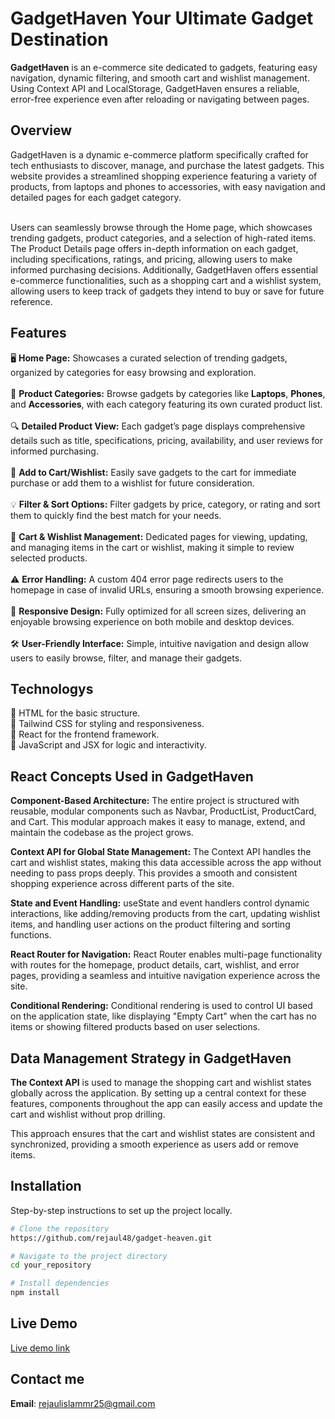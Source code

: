 
# **GadgetHaven** Your Ultimate Gadget Destination

**GadgetHaven** is an e-commerce site dedicated to gadgets, featuring easy navigation, dynamic filtering, and smooth cart and wishlist management. Using Context API and LocalStorage, GadgetHaven ensures a reliable, error-free experience even after reloading or navigating between pages.

## Overview

GadgetHaven is a dynamic e-commerce platform specifically crafted for tech enthusiasts to discover, manage, and purchase the latest gadgets. This website provides a streamlined shopping experience featuring a variety of products, from laptops and phones to accessories, with easy navigation and detailed pages for each gadget category. <br> <br>

Users can seamlessly browse through the Home page, which showcases trending gadgets, product categories, and a selection of high-rated items. The Product Details page offers in-depth information on each gadget, including specifications, ratings, and pricing, allowing users to make informed purchasing decisions. Additionally, GadgetHaven offers essential e-commerce functionalities, such as a shopping cart and a wishlist system, allowing users to keep track of gadgets they intend to buy or save for future reference.

## Features

🖥️ **Home Page:** Showcases a curated selection of trending gadgets, organized by categories for easy browsing and exploration.<br>  
📱 **Product Categories:** Browse gadgets by categories like **Laptops**, **Phones**, and **Accessories**, with each category featuring its own curated product list.<br>  
🔍 **Detailed Product View:** Each gadget’s page displays comprehensive details such as title, specifications, pricing, availability, and user reviews for informed purchasing.<br>  
📝 **Add to Cart/Wishlist:** Easily save gadgets to the cart for immediate purchase or add them to a wishlist for future consideration.<br>  
💡 **Filter & Sort Options:** Filter gadgets by price, category, or rating and sort them to quickly find the best match for your needs.<br>  
📂 **Cart & Wishlist Management:** Dedicated pages for viewing, updating, and managing items in the cart or wishlist, making it simple to review selected products.<br>  
⚠️ **Error Handling:** A custom 404 error page redirects users to the homepage in case of invalid URLs, ensuring a smooth browsing experience.<br>  
📱 **Responsive Design:** Fully optimized for all screen sizes, delivering an enjoyable browsing experience on both mobile and desktop devices.<br>  
🛠️ **User-Friendly Interface:** Simple, intuitive navigation and design allow users to easily browse, filter, and manage their gadgets.<br>


## Technologys
🔵 HTML for the basic structure. <br>
🔵 Tailwind CSS for styling and responsiveness. <br>
🔵 React for the frontend framework. <br>
🔵 JavaScript and JSX for logic and interactivity. <br>

## React Concepts Used in GadgetHaven

**Component-Based Architecture:** The entire project is structured with reusable, modular components such as Navbar, ProductList, ProductCard, and Cart. This modular approach makes it easy to manage, extend, and maintain the codebase as the project grows.<br>

**Context API for Global State Management:** The Context API handles the cart and wishlist states, making this data accessible across the app without needing to pass props deeply. This provides a smooth and consistent shopping experience across different parts of the site.<br>

**State and Event Handling:** useState and event handlers control dynamic interactions, like adding/removing products from the cart, updating wishlist items, and handling user actions on the product filtering and sorting functions.<br>

**React Router for Navigation:** React Router enables multi-page functionality with routes for the homepage, product details, cart, wishlist, and error pages, providing a seamless and intuitive navigation experience across the site.<br>

**Conditional Rendering:** Conditional rendering is used to control UI based on the application state, like displaying "Empty Cart" when the cart has no items or showing filtered products based on user selections.<br>


## Data Management Strategy in GadgetHaven

**The Context API** is used to manage the shopping cart and wishlist states globally across the application. By setting up a central context for these features, components throughout the app can easily access and update the cart and wishlist without prop drilling.<br>

This approach ensures that the cart and wishlist states are consistent and synchronized, providing a smooth experience as users add or remove items.<br>

## Installation

Step-by-step instructions to set up the project locally.

```bash
# Clone the repository
https://github.com/rejaul48/gadget-heaven.git

# Navigate to the project directory
cd your_repository

# Install dependencies
npm install

```
## Live Demo
[Live demo link](https://gadget-our-product.surge.sh/)

## Contact me
**Email**: [rejaulislammr25@gmail.com](mailto:rejaulislammr25@gmail.com)



